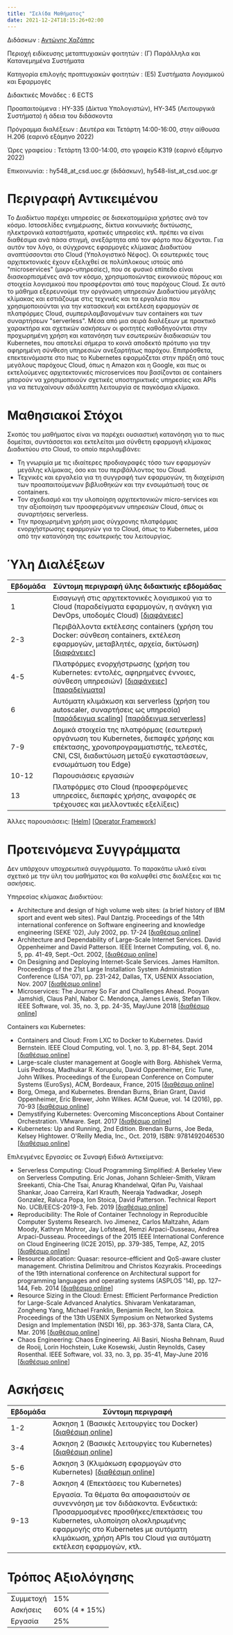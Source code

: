 ```yaml
---
title: "Σελίδα Μαθήματος"
date: 2021-12-24T18:15:26+02:00
---
```


Διδάσκων
: [Αντώνης Χαζάπης](http://users.ics.forth.gr/~chazapis/)

Περιοχή ειδίκευσης μεταπτυχιακών φοιτητών
: (Γ) Παράλληλα και Κατανεμημένα Συστήματα

Κατηγορία επιλογής προπτυχιακών φοιτητών
: (Ε5) Συστήματα Λογισμικού και Εφαρμογές

Διδακτικές Μονάδες
: 6 ECTS

Προαπαιτούμενα
: HY-335 (Δίκτυα Υπολογιστών), HY-345 (Λειτουργικά Συστήματα) ή άδεια του διδάσκοντα

Πρόγραμμα διαλέξεων
: Δευτέρα και Τετάρτη 14:00-16:00, στην αίθουσα Η.206 (εαρινό εξάμηνο 2022)

Ώρες γραφείου
: Τετάρτη 13:00-14:00, στο γραφείο Κ319 (εαρινό εξάμηνο 2022)

Επικοινωνία:
: hy548_at_csd.uoc.gr (διδάσκων), hy548-list_at_csd.uoc.gr

# Περιγραφή Αντικειμένου

Το Διαδίκτυο παρέχει υπηρεσίες σε δισεκατομμύρια χρήστες ανά τον κόσμο. Ιστοσελίδες ενημέρωσης, δίκτυα κοινωνικής δικτύωσης, ηλεκτρονικά καταστήματα, κρατικές υπηρεσίες κτλ. πρέπει να είναι διαθέσιμα ανά πάσα στιγμή, ανεξάρτητα από τον φόρτο που δέχονται. Για αυτόν τον λόγο, οι σύγχρονες εφαρμογές κλίμακας Διαδικτύου αναπτύσσονται στο Cloud (Υπολογιστικό Νέφος). Οι εσωτερικές τους αρχιτεκτονικές έχουν εξελιχθεί σε πολύπλοκους ιστούς από "microservices" (μικρο-υπηρεσίες), που σε φυσικό επίπεδο είναι διασκορπισμένες ανά τον κόσμο, χρησιμοποιώντας εικονικούς πόρους και στοιχεία λογισμικού που προσφέρονται από τους παρόχους Cloud. Σε αυτό το μάθημα εξερευνούμε την οργάνωση υπηρεσιών Διαδικτύου μεγάλης κλίμακας και εστιάζουμε στις τεχνικές και τα εργαλεία που χρησιμοποιούνται για την κατασκευή και εκτέλεση εφαρμογών σε πλατφόρμες Cloud, συμπεριλαμβανομένων των containers και των συναρτήσεων "serverless". Μέσα από μια σειρά διαλέξεων με πρακτικό χαρακτήρα και σχετικών ασκήσεων οι φοιτητές καθοδηγούνται στην προχωρημένη χρήση και κατανόηση των εσωτερικών διαδικασιών του Kubernetes, που αποτελεί σήμερα το κοινά αποδεκτό πρότυπο για την αφηρημένη σύνθεση υπηρεσιών ανεξαρτήτως παρόχου. Επιπρόσθετα, επεκτεινόμαστε στο πως το Kubernetes εφαρμόζεται στην πράξη από τους μεγάλους παρόχους Cloud, όπως η Amazon και η Google, και πως οι εκτελούμενες αρχιτεκτονικές microservices που βασίζονται σε containers μπορούν να χρησιμοποιούν σχετικές υποστηρικτικές υπηρεσίες και APIs για να πετυχαίνουν αδιάλειπτη λειτουργία σε παγκόσμια κλίμακα.

# Μαθησιακοί Στόχοι

Σκοπός του μαθήματος είναι να παρέχει ουσιαστική κατανόηση για το πως δομείται, συντάσσεται και εκτελείται μια σύνθετη εφαρμογή κλίμακας Διαδικτύου στο Cloud, το οποίο περιλαμβάνει:
* Τη γνωριμία με τις ιδιαίτερες προδιαγραφές τόσο των εφαρμογών μεγάλης κλίμακας, όσο και του περιβάλλοντος του Cloud.
* Τεχνικές και εργαλεία για τη συγγραφή των εφαρμογών, τη διαχείριση των προαπαιτούμενων βιβλιοθηκών και την ενσωμάτωσή τους σε containers.
* Τον σχεδιασμό και την υλοποίηση αρχιτεκτονικών micro-services και την αξιοποίηση των προσφερόμενων υπηρεσιών Cloud, όπως οι συναρτήσεις serverless.
* Την προχωρημένη χρήση μιας σύγχρονης πλατφόρμας ενορχήστρωσης εφαρμογών για το Cloud, όπως το Kubernetes, μέσα από την κατανόηση της εσωτερικής του λειτουργίας.

# Ύλη Διαλέξεων

| Εβδομάδα | Σύντομη περιγραφή ύλης διδακτικής εβδομάδας |
|---|---|
| 1 | Εισαγωγή στις αρχιτεκτονικές λογισμικού για το Cloud (παραδείγματα εφαρμογών, η ανάγκη για DevOps, υποδομές Cloud) [[διαφάνειες](https://docs.google.com/presentation/d/1RZzmujB8rtA_11wjZfNnVb4hVxzWKhxghzOYBgE9b8g/edit?usp=sharing)] |
| 2-3 | Περιβάλλοντα εκτέλεσης containers (χρήση του Docker: σύνθεση containers, εκτέλεση εφαρμογών, μεταβλητές, αρχεία, δικτύωση) [[διαφάνειες](https://docs.google.com/presentation/d/1-8-d5m99KuEPr03yP4fWL7kJe4DpTcufIOls5J-u7Gw/edit?usp=sharing)] |
| 4-5 | Πλατφόρμες ενορχήστρωσης (χρήση του Kubernetes: εντολές, αφηρημένες έννοιες, σύνθεση υπηρεσιών) [[διαφάνειες](https://docs.google.com/presentation/d/1rbOD4FsIkqvJ5eTlu4NZgc6HNYts7JWPiuV7dhiaeRY/edit?usp=sharing)] [[παραδείγματα](https://github.com/chazapis/hy548/tree/master/examples)] |
| 6 | Αυτόματη κλιμάκωση και serverless (χρήση του autoscaler, συναρτήσεις ως υπηρεσία) [[παράδειγμα scaling](https://github.com/chazapis/hy548/tree/master/scaling)] [[παράδειγμα serverless](https://github.com/chazapis/hy548/tree/master/serverless)] |
| 7-9 | Δομικά στοιχεία της πλατφόρμας (εσωτερική οργάνωση του Kubernetes, διεπαφές χρήσης και επέκτασης, χρονοπρογραμματιστής, τελεστές, CNI, CSI, διαδικτύωση μεταξύ εγκαταστάσεων, ενσωμάτωση του Edge) |
| 10-12 | Παρουσιάσεις εργασιών |
| 13 | Πλατφόρμες στο Cloud (προσφερόμενες υπηρεσίες, διεπαφές χρήσης, αναφορές σε τρέχουσες και μελλοντικές εξελίξεις) |

Άλλες παρουσιάσεις: [[Helm](https://docs.google.com/presentation/d/1sX4Na8tyYyiXskRGMW19F0cNjkmdqwDfc2IJqzosNB4/edit?usp=sharing)] [[Operator Framework](https://docs.google.com/presentation/d/1KhInA-3lga7bjPX6BeZo0I1SoOXNZLvQEgsYa-8JGIA/edit?usp=sharing)]

# Προτεινόμενα Συγγράμματα

Δεν υπάρχουν υποχρεωτικά συγγράμματα. Το παρακάτω υλικό είναι σχετικό με την ύλη του μαθήματος και θα καλυφθεί στις διαλέξεις και τις ασκήσεις.

Υπηρεσίας κλίμακας Διαδικτύου:
* Architecture and design of high volume web sites: (a brief history of IBM sport and event web sites). Paul Dantzig. Proceedings of the 14th international conference on Software engineering and knowledge engineering (SEKE '02), July 2002, pp. 17-24 [[διαθέσιμο online](https://doi.org/10.1145/568760.568765)]
* Architecture and Dependability of Large-Scale Internet Services. David Oppenheimer and David Patterson. IEEE Internet Computing, vol. 6, no. 5, pp. 41-49, Sept.-Oct. 2002, [[διαθέσιμο online](http://roc.cs.berkeley.edu/papers/inet-computing.pdf)]
* On Designing and Deploying Internet-Scale Services. James Hamilton. Proceedings of the 21st Large Installation System Administration Conference (LISA '07), pp. 231-242, Dallas, TX, USENIX Association, Nov. 2007 [[διαθέσιμο online](https://www.usenix.org/legacy/event/lisa07/tech/full_papers/hamilton/hamilton_html/index.html)]
* Microservices: The Journey So Far and Challenges Ahead. Pooyan Jamshidi, Claus Pahl, Nabor C. Mendonça, James Lewis, Stefan Tilkov. IEEE Software, vol. 35, no. 3, pp. 24-35, May/June 2018 [[διαθέσιμο online](https://ieeexplore.ieee.org/stamp/stamp.jsp?tp=&arnumber=8354433)]

Containers και Kubernetes:
* Containers and Cloud: From LXC to Docker to Kubernetes. David Bernstein. IEEE Cloud Computing, vol. 1, no. 3, pp. 81-84, Sept. 2014 [[διαθέσιμο online](https://ieeexplore.ieee.org/stamp/stamp.jsp?tp=&arnumber=7036275)]
* Large-scale cluster management at Google with Borg. Abhishek Verma, Luis Pedrosa, Madhukar R. Korupolu, David Oppenheimer, Eric Tune, John Wilkes. Proceedings of the European Conference on Computer Systems (EuroSys), ACM, Bordeaux, France, 2015 [[διαθέσιμο online](https://storage.googleapis.com/pub-tools-public-publication-data/pdf/43438.pdf)]
* Borg, Omega, and Kubernetes. Brendan Burns, Brian Grant, David Oppenheimer, Eric Brewer, John Wilkes. ACM Queue, vol. 14 (2016), pp. 70-93 [[διαθέσιμο online](https://queue.acm.org/detail.cfm?id=2898444)]
* Demystifying Kubernetes: Overcoming Misconceptions About Container Orchestration. VMware. Sept. 2017 [[διαθέσιμο online](https://www.vmware.com/content/dam/digitalmarketing/vmware/en/pdf/products/pivotal/vmware-demystifying-kubernetes-overcoming-misconceptions-whitepaper.pdf)]
* Kubernetes: Up and Running, 2nd Edition. Brendan Burns, Joe Beda, Kelsey Hightower. O'Reilly Media, Inc., Oct. 2019, ISBN: 9781492046530 [[διαθέσιμο online](https://tanzu.vmware.com/content/ebooks/kubernetes-up-running-dive-into-the-future-of-infrastructure)]

Επιλεγμένες Εργασίες σε Συναφή Ειδικά Αντικείμενα:
* Serverless Computing: Cloud Programming Simplified: A Berkeley View on Serverless Computing. Eric Jonas, Johann Schleier-Smith, Vikram Sreekanti, Chia-Che Tsai, Anurag Khandelwal, Qifan Pu, Vaishaal Shankar, Joao Carreira, Karl Krauth, Neeraja Yadwadkar, Joseph Gonzalez, Raluca Popa, Ion Stoica, David Patterson. Technical Report No. UCB/EECS-2019-3, Feb. 2019 [[διαθέσιμο online](https://www2.eecs.berkeley.edu/Pubs/TechRpts/2019/EECS-2019-3.pdf)]
* Reproducibility: The Role of Container Technology in Reproducible Computer Systems Research. Ivo Jimenez, Carlos Maltzahn, Adam Moody, Kathryn Mohror, Jay Lofstead, Remzi Arpaci-Dusseau, Andrea Arpaci-Dusseau. Proceedings of the 2015 IEEE International Conference on Cloud Engineering (IC2E 2015), pp. 379-385, Tempe, AZ, 2015 [[διαθέσιμο online](https://ieeexplore.ieee.org/stamp/stamp.jsp?tp=&arnumber=7092948)]
* Resource allocation: Quasar: resource-efficient and QoS-aware cluster management. Christina Delimitrou and Christos Kozyrakis. Proceedings of the 19th international conference on Architectural support for programming languages and operating systems (ASPLOS '14), pp. 127–144, Feb. 2014 [[διαθέσιμο online](https://www.csl.cornell.edu/~delimitrou/papers/2014.asplos.quasar.pdf)]
* Resource Sizing in the Cloud: Ernest: Efficient Performance Prediction for Large-Scale Advanced Analytics. Shivaram Venkataraman, Zongheng Yang, Michael Franklin, Benjamin Recht, Ion Stoica. Proceedings of the 13th USENIX Symposium on Networked Systems Design and Implementation (NSDI 16), pp. 363-378, Santa Clara, CA, Mar. 2016 [[διαθέσιμο online](https://www.usenix.org/system/files/conference/nsdi16/nsdi16-paper-venkataraman.pdf)]
* Chaos Engineering: Chaos Engineering. Ali Basiri, Niosha Behnam, Ruud de Rooij, Lorin Hochstein, Luke Kosewski, Justin Reynolds, Casey Rosenthal. IEEE Software, vol. 33, no. 3, pp. 35-41, May-June 2016 [[διαθέσιμο online](https://ieeexplore.ieee.org/stamp/stamp.jsp?tp=&arnumber=7436642)]

# Ασκήσεις

| Εβδομάδα | Σύντομη περιγραφή |
|---|---|
| 1-2 | Άσκηση 1 (Βασικές λειτουργίες του Docker) [[διαθέσιμη οnline](https://docs.google.com/document/d/1CYbA4eMDjy7WWEh5E5PY5DCMaEoVsfChLhlhG7RBE4o/edit?usp=sharing)] |
| 3-4 | Άσκηση 2 (Βασικές λειτουργίες του Kubernetes) [[διαθέσιμη οnline](https://docs.google.com/document/d/1pZR0EYSEoTedwCQeQ2SEzHpBks7ZeYmZyI0DKHV-t68/edit?usp=sharing)] |
| 5-6 | Άσκηση 3 (Κλιμάκωση εφαρμογών στο Kubernetes) [[διαθέσιμη οnline](https://docs.google.com/document/d/1abapoLZQYAE7-xxr0UOiY0nXzuCg6biJYSwJTyo6xJE/edit?usp=sharing)] |
| 7-8 | Άσκηση 4 (Επεκτάσεις του Kubernetes) |
| 9-13 | Εργασία. Τα θέματα θα αποφασιστούν σε συνεννόηση με τον διδάσκοντα. Ενδεικτικά: Προσαρμοσμένες προσθήκες/επεκτάσεις του Kubernetes, υλοποίηση ολοκληρωμένης εφαρμογής στο Kubernetes με αυτόματη κλιμάκωση, χρήση APIs του Cloud για αυτόματη εκτέλεση εφαρμογών, κτλ. |

# Τρόπος Αξιολόγησης

|   |   |
|---|---|
| Συμμετοχή | 15% |
| Ασκήσεις | 60% (4 * 15%) |
| Εργασία | 25% |
